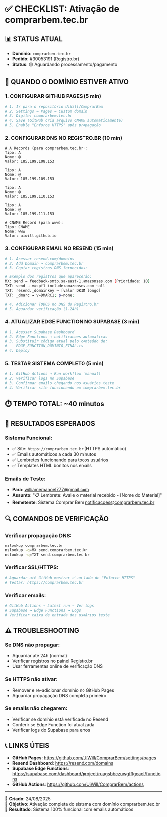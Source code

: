 # ✅ CHECKLIST: Ativação de comprarbem.tec.br

## 📊 STATUS ATUAL
- **Domínio**: `comprarbem.tec.br` 
- **Pedido**: #30053191 (Registro.br)
- **Status**: 🟡 Aguardando processamento/pagamento

## 🎯 QUANDO O DOMÍNIO ESTIVER ATIVO

### 1. CONFIGURAR GITHUB PAGES (5 min)
```bash
# 1. Ir para o repositório UiWill/ComprarBem
# 2. Settings → Pages → Custom domain
# 3. Digite: comprarbem.tec.br
# 4. Save (GitHub cria arquivo CNAME automaticamente)
# 5. Enable "Enforce HTTPS" após propagação
```

### 2. CONFIGURAR DNS NO REGISTRO.BR (10 min)
```dns
# A Records (para comprarbem.tec.br):
Tipo: A
Nome: @
Valor: 185.199.108.153

Tipo: A  
Nome: @
Valor: 185.199.109.153

Tipo: A
Nome: @
Valor: 185.199.110.153

Tipo: A
Nome: @
Valor: 185.199.111.153

# CNAME Record (para www):
Tipo: CNAME
Nome: www
Valor: uiwill.github.io
```

### 3. CONFIGURAR EMAIL NO RESEND (15 min)
```bash
# 1. Acessar resend.com/domains
# 2. Add Domain → comprarbem.tec.br
# 3. Copiar registros DNS fornecidos:

# Exemplo dos registros que aparecerão:
MX: send → feedback-smtp.sa-east-1.amazonses.com (Prioridade: 10)
TXT: send → v=spf1 include:amazonses.com ~all
TXT: resend._domainkey → [valor DKIM longo]
TXT: _dmarc → v=DMARC1; p=none;

# 4. Adicionar TODOS no DNS do Registro.br
# 5. Aguardar verificação (1-24h)
```

### 4. ATUALIZAR EDGE FUNCTION NO SUPABASE (3 min)
```bash
# 1. Acessar Supabase Dashboard
# 2. Edge Functions → notificacoes-automaticas
# 3. Substituir código atual pelo conteúdo de:
#    EDGE_FUNCTION_DOMINIO_FINAL.ts
# 4. Deploy
```

### 5. TESTAR SISTEMA COMPLETO (5 min)
```bash
# 1. GitHub Actions → Run workflow (manual)
# 2. Verificar logs no Supabase
# 3. Confirmar emails chegando nos usuários teste
# 4. Verificar site funcionando em comprarbem.tec.br
```

## ⏱️ TEMPO TOTAL: ~40 minutos

## 📧 RESULTADOS ESPERADOS

### Sistema Funcional:
- ✅ Site: `https://comprarbem.tec.br` (HTTPS automático)
- ✅ Emails automáticos a cada 30 minutos
- ✅ Lembretes funcionando para todos usuários
- ✅ Templates HTML bonitos nos emails

### Emails de Teste:
- **Para**: williamemanoel777@gmail.com
- **Assunto**: "📋 Lembrete: Avalie o material recebido - [Nome do Material]"
- **Remetente**: Sistema Comprar Bem <notificacoes@comprarbem.tec.br>

## 🔍 COMANDOS DE VERIFICAÇÃO

### Verificar propagação DNS:
```bash
nslookup comprarbem.tec.br
nslookup -q=MX send.comprarbem.tec.br
nslookup -q=TXT send.comprarbem.tec.br
```

### Verificar SSL/HTTPS:
```bash
# Aguardar até GitHub mostrar ✅ ao lado de "Enforce HTTPS"
# Testar: https://comprarbem.tec.br
```

### Verificar emails:
```bash
# GitHub Actions → Latest run → Ver logs
# Supabase → Edge Functions → Logs
# Verificar caixa de entrada dos usuários teste
```

## ⚠️ TROUBLESHOOTING

### Se DNS não propagar:
- Aguardar até 24h (normal)
- Verificar registros no painel Registro.br
- Usar ferramentas online de verificação DNS

### Se HTTPS não ativar:
- Remover e re-adicionar domínio no GitHub Pages
- Aguardar propagação DNS completa primeiro

### Se emails não chegarem:
- Verificar se domínio está verificado no Resend
- Conferir se Edge Function foi atualizada
- Verificar logs do Supabase para erros

## 📞 LINKS ÚTEIS

- **GitHub Pages**: https://github.com/UiWill/ComprarBem/settings/pages
- **Resend Dashboard**: https://resend.com/domains  
- **Supabase Edge Functions**: https://supabase.com/dashboard/project/ruagsbbczuwgfflgcaol/functions
- **GitHub Actions**: https://github.com/UiWill/ComprarBem/actions

---
📅 **Criado**: 24/08/2025  
🎯 **Objetivo**: Ativação completa do sistema com domínio comprarbem.tec.br  
📧 **Resultado**: Sistema 100% funcional com emails automáticos